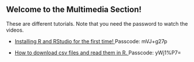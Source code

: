 ## Welcome to the Multimedia Section!

These are different tutorials. Note that you need the password to watch the videos.

- <a href="https://ksu.zoom.us/rec/share/h-BPfyRZIhfq5XZukEEtmadQQv6H2CacbkKy3UgbcODqsgJxbjOIsGUwude49xUY.k_LCTZ4jhZ8TlWU9?startTime=1706154464000" target="_blank"> Installing R and RStudio for the first time! </a> Passcode: mVJ+g27p

- <a href="https://ksu.zoom.us/rec/share/awm1UAHpbOXX6XZh00jRwqBjPdBNHLrJTckr77CidCkpEYmnUtnCk3qEwtSWjerZ.DRSVKtkeJunMal5E" target="_blank"> How to download csv files and read them in R. </a> Passcode: yWj1%P7=
